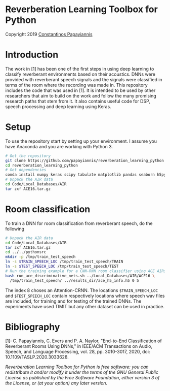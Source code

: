 
# Reverberation Learning Toolbox for Python

Copyright 2019 [Constantinos Papayiannis](https://www.linkedin.com/in/papayiannis/)  
  
# Introduction

The work in [1] has been one of the first steps in using deep learning to classify reverberant environments based on their acoustics. DNNs were provided with reverberant speech signals and the signals were classified in terms of the room where the recording was made in. This repository includes the code that was used in [1]. It is intended to be used by other researchers that aim to build on the work and follow the many promising research paths that stem from it. It also contains useful code for DSP, speech processing and deep learning using Keras.

  
# Setup

To use the repository start by setting up your environment. I assume you have Anaconda and you are working with Python 3.   

```bash
# Get the repository
git clone https://github.com/papayiannis/reverberation_learning_python
cd reverberation_learning_python
# Get dependencies
conda install numpy keras scipy tabulate matplotlib pandas seaborn h5py scikit-learn
# Unpack the AIR data
cd Code/Local_Databases/AIR
tar zxf ACE16.tar.gz 
```

# Room classification


To train a DNN for room classification from reverberant speech, do the following  

```bash
# Unpack the AIR data
cd Code/Local_Databases/AIR
tar zxf ACE16.tar.gz 
cd ../../pythonsrc
mkdir -p /tmp/train_test_speech
ln -s $TRAIN_SPEECH_LOC /tmp/train_test_speech/TRAIN
ln -s $TEST_SPEECH_LOC /tmp/train_test_speech/TEST
# Run the training example for a CNN-RNN room classifier using ACE AIRs and your speech files
bash run_ace_discriminative_nets.sh ../Local_Databases/AIR/ACE16 \
  /tmp/train_test_speech/ ../results_dir/ace_h5_info.h5 0 5 
```  

The index 8 choses an Attention-CRNN. The locations ```$TRAIN_SPEECH_LOC``` and ```$TEST_SPEECH_LOC``` contain respectively locations where speech wav files are included, for training and for testing of the trained DNNs. The experiments have used TIMIT but any other dataset can be used in practice. 

# Bibliography  

[1]: C. Papayiannis, C. Evers and P. A. Naylor, "End-to-End Classification of Reverberant Rooms Using DNNs," in IEEE/ACM Transactions on Audio, Speech, and Language Processing, vol. 28, pp. 3010-3017, 2020, doi: 10.1109/TASLP.2020.3033628.

  
_Reverberation Learning Toolbox for Python is free software: you can redistribute it and/or modify it under the terms of the GNU General Public License as published by the Free Software Foundation, either version 3 of the License, or (at your option) any later version._









